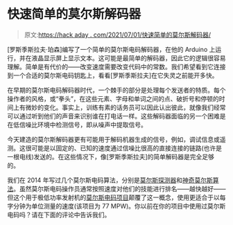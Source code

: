 # 快速简单的莫尔斯解码器

> 原文:[https://hack aday . com/2021/07/01/快速简单的莫尔斯解码器/](https://hackaday.com/2021/07/01/quick-and-simple-morse-decoder/)

[罗斯季斯拉夫·珀森]编写了一个简单的莫尔斯电码解码器，在他的 Arduino 上运行，并在液晶显示屏上显示文本。这可能是最简单的解码器，因此它的逻辑很容易理解。简单是有代价的——改变速度需要改变代码中的常数。我们希望看到它连接到一个合适的莫尔斯电码钥匙上，看看[罗斯季斯拉夫]在它失灵之前能开多快。

在早期的莫尔斯电码解码器时代，一个棘手的部分是处理每个发送者的特质。每个操作者的风格，或“拳头”，在这些元素、字母和单词之间的点、破折号和停顿的时间上有微妙的变化。事实上，训练有素的话务员可以因此认出彼此，就像我们经常可以通过听到他们的声音来识别谁在打电话一样。这些解码器面临的另一个困难是在低信噪比环境中检测信号，即从噪声中提取信号。

今天建造的莫尔斯解码器更有可能用于解码机器生成的信号，例如，调试信息或遥测。这很可能是以固定的、已知的速度通过信噪比很高的直接连接的链路(也许是一根电线)发送的。在这些情况下，像[罗斯季斯拉夫]的简单解码器是完全足够的。

我们在 2014 年写过几个莫尔斯电码算法，分别是[莫尔斯探测器](https://hackaday.com/2014/11/15/morse-decoders-lean-and-sexy-search-algorithm/)和[神奇莫尔斯算法](https://hackaday.com/2014/01/17/magic-morse-arduino-trainer/)。虽然莫尔斯电码操作员通常按照速度对他们的技能进行排名——越快越好——但这个用于极低功率发射机的[莫尔斯电码项目](https://hackaday.com/2017/11/13/raspberry-pi-learns-slow-morse-code/)颠覆了这一概念，使用更适合于以每字分钟为单位测量的速度(该项目为 77 MPW)。你以前在你的项目中使用过莫尔斯电码吗？请在下面的评论中告诉我们。